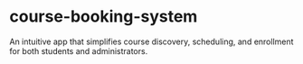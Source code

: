 # course-booking-system
An intuitive app that simplifies course discovery, scheduling, and enrollment for both students and administrators.
